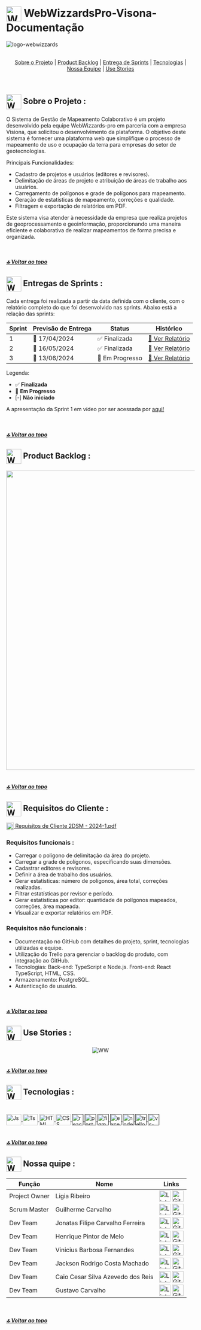 <span  id="topo">
<div>
<h1>
<img style="vertical-align: middle" alt="WW" height="40" width="40" src="./icon/chapeu-de-bruxa.png"> WebWizzardsPro-Visona-Documentação
</h1>
<img style="vertical-align: middle" alt="logo-webwizzards" src="./icon/logoWebWizardsPro.jpg">
</div>

<br>
<p  align="center">
<a  href="#sobre">Sobre o Projeto</a> |
<a  href="#backlogs">Product Backlog</a> |
<a  href="#sprint">Entrega de Sprints</a> |
<a  href="#tecnologias">Tecnologias</a> |
<a  href="#equipe">Nossa Equipe</a> |
<a  href=#useStories> Use Stories</a>
</p>

<span  id="sobre">  
<br>


<div>
<h2>
<img style="vertical-align: middle" alt="WW" height="40" width="40" src="./icon/lampada.png"> Sobre o Projeto : 
</h2>
<p>
O Sistema de Gestão de Mapeamento Colaborativo é um projeto desenvolvido pela equipe WebWizzards-pro em parceria com a empresa Visiona, que solicitou o desenvolvimento da plataforma. O objetivo deste sistema é fornecer uma plataforma web que simplifique o processo de mapeamento de uso e ocupação da terra para empresas do setor de geotecnologias.

Principais Funcionalidades:

- Cadastro de projetos e usuários (editores e revisores).
- Delimitação de áreas de projeto e atribuição de áreas de trabalho aos usuários.
- Carregamento de polígonos e grade de polígonos para mapeamento.
- Geração de estatísticas de mapeamento, correções e qualidade.
- Filtragem e exportação de relatórios em PDF.

Este sistema visa atender à necessidade da empresa que realiza projetos de geoprocessamento e geoinformação, proporcionando uma maneira eficiente e colaborativa de realizar mapeamentos de forma precisa e organizada. 
</p>
</div>

<br>

##### [🔝 Voltar ao topo ](#topo)

<h2 id="sprint">
<img style="vertical-align: middle" alt="WW" height="40" width="40" src="./icon/cronograma.png"> Entregas de Sprints :
</h2>

Cada entrega foi realizada a partir da data definida com o cliente, com o relatório completo do que foi desenvolvido nas sprints. Abaixo está a relação das sprints:

<div align="center">

| Sprint | Previsão de Entrega | Status | Histórico |
| ------ | -------------------- | ------ | --------- |
|   1    | 📅 17/04/2024        | :white_check_mark: Finalizada | [:round_pushpin: Ver Relatório](./Sprint01.md  ) |
|   2    | 📅 16/05/2024        | :white_check_mark: Finalizada | [:round_pushpin: Ver Relatório](./Sprint02.md  ) |
|   3    | 📅 13/06/2024        | :construction: Em Progresso| [:round_pushpin: Ver Relatório](./Sprint03.md  ) |

</div>

Legenda:
- :white_check_mark: **Finalizada**
- :construction: **Em Progresso**
- [-] **Não iniciado**

A apresentação da Sprint 1 em vídeo por ser acessada por [aqui!](https://www.youtube.com/watch?v=wfPRrgkOSB4) 

<br>

##### [🔝 Voltar ao topo ](#topo)



<div>
<span  id="backlogs">
<h2>
<img style="vertical-align: middle" alt="WW" height="40" width="40" src="./icon/backlog.png"> Product Backlog :
</h2>
  <div align="center">
<img style="vertical-align: middle" alt="WW" height="800" width="1200" src="produc backlog.png">
  </div>
</div>

<br>

##### [🔝 Voltar ao topo ](#topo)


<div>
<h2>
<img style="vertical-align: middle" alt="WW" height="40" width="40" src="./icon/requisitos.png"> Requisitos do Cliente :
</h2>
<a href="./Requisitos de Cliente 2DSM - 2024-1.pdf" ><img style="vertical-align: middle" alt="WW" height="20" width="20" src="./icon/baixar-pdf.png">  Requisitos de Cliente 2DSM - 2024-1.pdf</a>

 <h3> Requisitos funcionais :</h3>
  
- Carregar o polígono de delimitação da área do projeto.
- Carregar a grade de polígonos, especificando suas dimensões.
- Cadastrar editores e revisores.
- Definir a área de trabalho dos usuários.
- Gerar estatísticas: número de polígonos, área total, correções realizadas.
- Filtrar estatísticas por revisor e período.
- Gerar estatísticas por editor: quantidade de polígonos mapeados, correções, área mapeada.
- Visualizar e exportar relatórios em PDF.
  
<h3>Requisitos não funcionais :</h3>

- Documentação no GitHub com detalhes do projeto, sprint, tecnologias utilizadas e equipe.
- Utilização do Trello para gerenciar o backlog do produto, com integração ao GitHub.
- Tecnologias:
Back-end: TypeScript e Node.js.
Front-end: React TypeScript, HTML, CSS.
- Armazenamento: PostgreSQL.
- Autenticação de usuário.
</div>

<br>

##### [🔝 Voltar ao topo ](#topo)

<div>
<span  id="useStories">
<h2>
<img style="vertical-align: middle" alt="WW" height="40" width="40" src="./icon/backlog.png"> Use Stories :
</h2>
  <div align="center">
<img style="vertical-align: middle" alt="WW" height="" width="" src="User Stories.png">
  </div>
</div>

<br>

##### [🔝 Voltar ao topo ](#topo)


<div>
<h2>

<img style="vertical-align: middle" alt="WW" height="40" width="40" src="./icon/tecnologia.png"> Tecnologias :
<span id="tecnologias">
</h2>
</div>


<div>

<br>
<a href="https://www.javascript.com/"> <img align="center" alt="Js" height="30" width="40" src="https://raw.githubusercontent.com/devicons/devicon/master/icons/javascript/javascript-plain.svg">
</a>
<a href="https://www.typescriptlang.org/"><img align="center" alt="Ts" height="30" width="40" src="https://raw.githubusercontent.com/devicons/devicon/master/icons/typescript/typescript-plain.svg">
</a>
<a href="https://html.com/"><img align="center" alt="HTML" height="30" width="40" src="https://raw.githubusercontent.com/devicons/devicon/master/icons/html5/html5-original.svg">
</a>
<a href="https://css3.com/"><img align="center" alt="CSS" height="30" width="40" src="https://raw.githubusercontent.com/devicons/devicon/master/icons/css3/css3-original.svg">
</a>    
<a href=""><img align="center" alt="react" height="30" width="30" src="./icon/282599.webp">
</a>
<a href=""><img align="center" alt="postgres" height="30" width="30" 
src="./icon/postgres.png">
</a>
<a href=""><img align="center" alt="figma" height="30" width="30" src="./icon/figma.png">
</a>
<a href=""><img align="center" alt="excel" height="30" width="30" src="./icon/excel.png">
</a>
<a href=""><img align="center" alt="node.js" height="30" width="30" src="./icon/pngegg.png">
</a>
<a href=""><img align="center" alt="trello" height="30" width="30" src="./icon/trello_logo_icon_189227.png">
</a>
<a href=""><img align="center" alt="vs-code" height="30" width="30" src="./icon/visual-studio-code.1024x1014.png">
  
</div>

<br>

##### [🔝 Voltar ao topo ](#topo)

<div>
<h2>
<span id="equipe">  
<img style="vertical-align: middle" alt="WW" height="40" width="40" src="./icon/equipe.png"> Nossa quipe :
</h2>

<div align="center">

| Função          | Nome                          | Links                                                                                                                         |
|-----------------|-------------------------------|-------------------------------------------------------------------------------------------------------------------------------|
| Project Owner   | Ligia Ribeiro                 | [<img align="center" alt="Linkedin" height="30" width="30" src="./icon/pngwing.com.png">](https://www.linkedin.com/in/liribeiro/) [<img align="center" alt="Github" height="30" width="30" src="./icon/github-desktop.1024x1024.png">](https://github.com/ligribeiro) |
| Scrum Master    | Guilherme Carvalho            | [<img align="center" alt="Linkedin" height="30" width="30" src="./icon/pngwing.com.png">](https://www.linkedin.com/in/guilherme-carvalho-1b8b08156/) [<img align="center" alt="Github" height="30" width="30" src="./icon/github-desktop.1024x1024.png">](https://github.com/cGuilhermec) |
| Dev Team        | Jonatas Filipe Carvalho Ferreira | [<img align="center" alt="Linkedin" height="30" width="30" src="./icon/pngwing.com.png">](https://www.linkedin.com/in/jonatas-filipe-aa4534165/) [<img align="center" alt="Github" height="30" width="30" src="./icon/github-desktop.1024x1024.png">](https://github.com/filipejonatas) |
| Dev Team        | Henrique Pintor de Melo       | [<img align="center" alt="Linkedin" height="30" width="30" src="./icon/pngwing.com.png">](https://www.linkedin.com/in/henrique-pintor-92448a28b/) [<img align="center" alt="Github" height="30" width="30" src="./icon/github-desktop.1024x1024.png">](https://github.com/HenriquePmelo) |
| Dev Team        | Vinicius Barbosa Fernandes    | [<img align="center" alt="Linkedin" height="30" width="30" src="./icon/pngwing.com.png">](https://www.linkedin.com/in/vinicius-fernandes-6088a323b/) [<img align="center" alt="Github" height="30" width="30" src="./icon/github-desktop.1024x1024.png">](https://github.com/Viniciusfernandes2) |
| Dev Team        | Jackson Rodrigo Costa Machado | [<img align="center" alt="Linkedin" height="30" width="30" src="./icon/pngwing.com.png">](https://www.linkedin.com/in/jackson-rodrigo-costa-machado-b636a84a/) [<img align="center" alt="Github" height="30" width="30" src="./icon/github-desktop.1024x1024.png">](https://github.com/jacksonrcmachado) |
| Dev Team        | Caio Cesar Silva Azevedo dos Reis | [<img align="center" alt="Linkedin" height="30" width="30" src="./icon/pngwing.com.png">](https://www.linkedin.com/in/caio-azevedo-dev/) [<img align="center" alt="Github" height="30" width="30" src="./icon/github-desktop.1024x1024.png">](https://github.com/CaiooAzevedoo) |
| Dev Team        | Gustavo Carvalho              | [<img align="center" alt="Linkedin" height="30" width="30" src="./icon/pngwing.com.png">](https://www.linkedin.com/in/gustavo-carvalho-73663514a/) [<img align="center" alt="Github" height="30" width="30" src="./icon/github-desktop.1024x1024.png">](https://github.com/xgustavu) |

</div>

<br>

##### [🔝 Voltar ao topo ](#topo)
